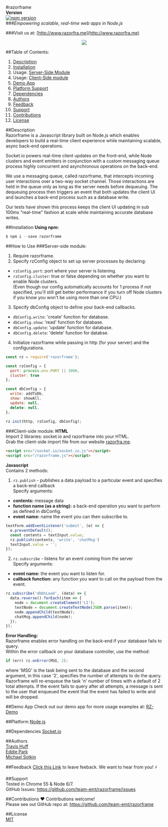 #razorframe  
**Version**  
[![npm version](https://badge.fury.io/js/razorframe.svg)](https://badge.fury.io/js/razorframe)  
###*Empowering scalable, real-time web apps in Node.js*  

###Visit us at: [http://www.razorfra.me](http://www.razorfra.me)  
<p align="center">
  <img src="https://raw.githubusercontent.com/travishuff/razorframe/master/rz-logo.png" />
</p> 

##Table of Contents:  
1. [Description](#description)  
2. [Installation](#installation)  
3. Usage: [Server-Side Module](#server)  
4. Usage:	[Client-Side module](#client)  
5. [Demo App](#demo)  
6. [Platform Support](#platform)  
7. [Dependencies](#dependencies)  
8. [Authors](#authors)  
9. [Feedback](#feedback)  
10. [Support](#support)  
11. [Contributions](#contributions)  
12. [License](#license)  

##<a name="description"></a>Description  
Razorframe is a Javascript library built on Node.js which enables developers to build a real-time client experience while maintaining scalable, async back-end operations.  

Socket.io powers real-time client updates on the front-end, while Node clusters and event emitters in conjunction with a custom messaging queue process highly concurrent and asynchronous operations on the back-end.
  
We use a messaging queue, called razorframe, that intercepts incoming user interactions over a two-way socket channel.  Those interactions are held in the queue only as long as the server needs before dequeuing.  The dequeuing process then triggers an event that both updates the client UI and launches a back-end process such as a database write.  

Our tests have shown this process keeps the client UI updating in sub 100ms "real-time" fashion at scale while maintaining accurate database writes.

##<a name="installation"></a>Installation
**Using npm:**  

```javascript
$ npm i --save razorframe
```

##How to Use
###<a name="server"></a>Server-side module:  
1) Require razorframe.  
2) Specify rzConfig object to set up server processes by declaring:

* `rzConfig.port`: port where your server is listening.  
* `rzConfig.cluster`: true or false depending on whether you want to enable Node clusters.  
(Even though our config automatically accounts for 1 process if not specified, you'll still get better performance if you turn off Node clusters if you know you won't be using more than one CPU.)  

3) Specify dbConfig object to define your back-end callbacks. 

* `dbConfig.write`: 'create' function for database. 
* `dbConfig.show`: 'read' function for database.  
* `dbConfig.update`: 'update' function for database.  
* `dbConfig.delete`: 'delete' function for databse.   
 
4) Initialize razorframe while passing in http (for your server) and the configurations.

```javascript
const rz = require('razorframe');

const rzConfig = {
  port: process.env.PORT || 3000,
  cluster: true
};

const dbConfig = {
  write: addToDb,
  show: showAll,
  update: null,
  delete: null,
};
 
rz.init(http, rzConfig, dbConfig);
```


###<a name="client"></a>Client-side module: 
**HTML**   
Import 2 libraries: socket.io and razorframe into your HTML.  
Grab the client-side import file from our website [razorfra.me](http://www.razorfra.me).

```html
<script src="/socket.io/socket.io.js"></script>
<script src="/razorframe.js"></script>
```

**Javascript**  
Contains 2 methods:  
1) `rz.publish`  - publishes a data payload to a particular event and specifies a back-end callback  
Specify arguments:

* **contents:** message data
* **function name (as a string):** a back-end operation you want to perform as defined in dbConfig.
* **event name:** name the event you can then subscribe to. 
 
```javascript
textForm.addEventListener('submit', (e) => {
  e.preventDefault();
  const contents = textInput.value;
  rz.publish(contents, 'write', 'chatMsg')
  textInput.value = '';
});
```

2) `rz.subscribe` - listens for an event coming from the server  
Specify arguments:

* **event name:** the event you want to listen for.
* **callback function:** any function you want to call on the payload from the event.

```javascript
rz.subscribe('dbOnLoad', (data) => {
  data.reverse().forEach(item => {
    node = document.createElement('LI');
    textNode = document.createTextNode(JSON.parse(item));
    node.appendChild(textNode);
    chatMsg.appendChild(node);
  });
});
```
**Error Handling:**  
Razorframe enables error handling on the back-end if your database fails to query.  
Within the error callback on your database controller, use the method:  

```javascript
if (err) rz.onError(MSG, 2);
```  
where 'MSG' is the task being sent to the database and the second argument, in this case '2', specifies the number of attempts to do the query.  Razorframe will re-enqueue the task 'n' number of times with a default of 2 total attempts.  If the event fails to query after all attempts, a message is sent to the user that enqueued the event that the event has failed to write and will be dropped.

##<a name="demo"></a>Demo App
Check out our demo app for more usage examples at: [RZ-Demo](https://github.com/team-emt/rz_demo)

##<a name="platform"></a>Platform
[Node.js](https://nodejs.org/)  

##<a name="dependencies"></a>Dependencies
[Socket.io](https://www.npmjs.com/package/socket.io)  

##<a name="authors"></a>Authors  
[Travis Huff](https://github.com/travishuff)  
[Eddie Park](https://github.com/parkedwards)  
[Michael Sotkin](https://github.com/msotkin)

##<a name="feedback"></a>Feedback
[Click this Link](https://docs.google.com/forms/d/e/1FAIpQLSdxOOe3qaxfK8kmPEZUaPQNM9cL_5jFxzUpHI_K2WNJvnpEuA/viewform) to leave feeback.  We want to hear from you! ⚡️

##<a name="support"></a>Support  
Tested in Chrome 55 & Node 6/7.  
GitHub Issues: <https://github.com/team-emt/razorframe/issues>

##<a name="contributions"></a>Contributions
❤️ Contributions welcome!  
Please see out GitHub repo at: <https://github.com/team-emt/razorframe>

##<a name="license"></a>License  
[MIT](https://github.com/team-emt/razorframe/blob/master/LICENSE)   
